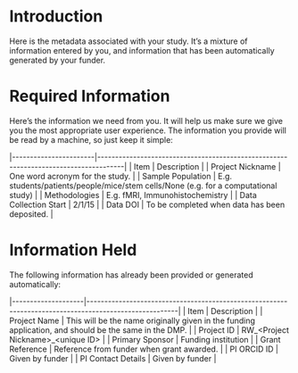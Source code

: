 # Introduction

Here is the metadata associated with your study. It’s a mixture of information entered by you, and information that has been automatically generated by your funder.

# Required Information

Here’s the information we need from you. It will help us make sure we give you the most appropriate user experience. The information you provide will be read by a machine, so just keep it simple:

|-----------------------|-------------------------------------------------------------------------------------|
| Item                  | Description                                                                         |
| Project Nickname      | One word acronym for the study.                                                     |
| Sample Population     | E.g. students/patients/people/mice/stem cells/None (e.g. for a computational study) |
| Methodologies         | E.g. fMRI, Immunohistochemistry                                                     |
| Data Collection Start | 2/1/15                                                                              |
| Data DOI              | To be completed when data has been deposited.                                       |

# Information Held

The following information has already been provided or generated automatically:

|--------------------|-------------------------------------------------------------------------------------------------------|
| Item               | Description                                                                                           |
| Project Name       | This will be the name originally given in the funding application, and should be the same in the DMP. |
| Project ID         | RW\_\<Project Nickname\>\_\<unique ID\>                                                               |
| Primary Sponsor    | Funding institution                                                                                   |
| Grant Reference    | Reference from funder when grant awarded.                                                             |
| PI ORCID ID        | Given by funder                                                                                       |
| PI Contact Details | Given by funder                                                                                       |
